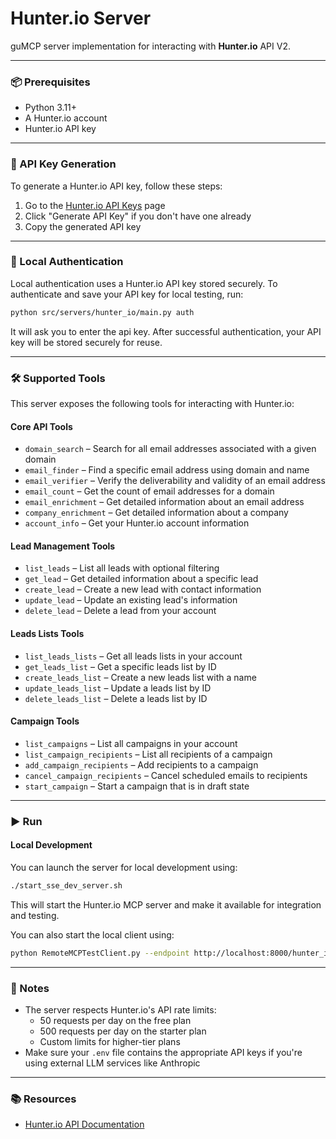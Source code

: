 # Hunter.io Server

guMCP server implementation for interacting with **Hunter.io** API V2.

---

### 📦 Prerequisites

- Python 3.11+
- A Hunter.io account
- Hunter.io API key

---

### 🔑 API Key Generation

To generate a Hunter.io API key, follow these steps:

1. Go to the [Hunter.io API Keys](https://hunter.io/api-keys) page
2. Click "Generate API Key" if you don't have one already
3. Copy the generated API key

---

### 🔐 Local Authentication

Local authentication uses a Hunter.io API key stored securely. To authenticate and save your API key for local testing, run:

```bash
python src/servers/hunter_io/main.py auth
```

It will ask you to enter the api key.
After successful authentication, your API key will be stored securely for reuse.

---

### 🛠️ Supported Tools

This server exposes the following tools for interacting with Hunter.io:

#### Core API Tools
- `domain_search` – Search for all email addresses associated with a given domain
- `email_finder` – Find a specific email address using domain and name
- `email_verifier` – Verify the deliverability and validity of an email address
- `email_count` – Get the count of email addresses for a domain
- `email_enrichment` – Get detailed information about an email address
- `company_enrichment` – Get detailed information about a company
- `account_info` – Get your Hunter.io account information

#### Lead Management Tools
- `list_leads` – List all leads with optional filtering
- `get_lead` – Get detailed information about a specific lead
- `create_lead` – Create a new lead with contact information
- `update_lead` – Update an existing lead's information
- `delete_lead` – Delete a lead from your account

#### Leads Lists Tools
- `list_leads_lists` – Get all leads lists in your account
- `get_leads_list` – Get a specific leads list by ID
- `create_leads_list` – Create a new leads list with a name
- `update_leads_list` – Update a leads list by ID
- `delete_leads_list` – Delete a leads list by ID

#### Campaign Tools
- `list_campaigns` – List all campaigns in your account
- `list_campaign_recipients` – List all recipients of a campaign
- `add_campaign_recipients` – Add recipients to a campaign
- `cancel_campaign_recipients` – Cancel scheduled emails to recipients
- `start_campaign` – Start a campaign that is in draft state

---

### ▶️ Run

#### Local Development

You can launch the server for local development using:

```bash
./start_sse_dev_server.sh
```

This will start the Hunter.io MCP server and make it available for integration and testing.

You can also start the local client using:

```bash
python RemoteMCPTestClient.py --endpoint http://localhost:8000/hunter_io/local
```

---

### 📎 Notes

- The server respects Hunter.io's API rate limits:
  - 50 requests per day on the free plan
  - 500 requests per day on the starter plan
  - Custom limits for higher-tier plans
- Make sure your `.env` file contains the appropriate API keys if you're using external LLM services like Anthropic

---

### 📚 Resources

- [Hunter.io API Documentation](https://hunter.io/api/docs)
